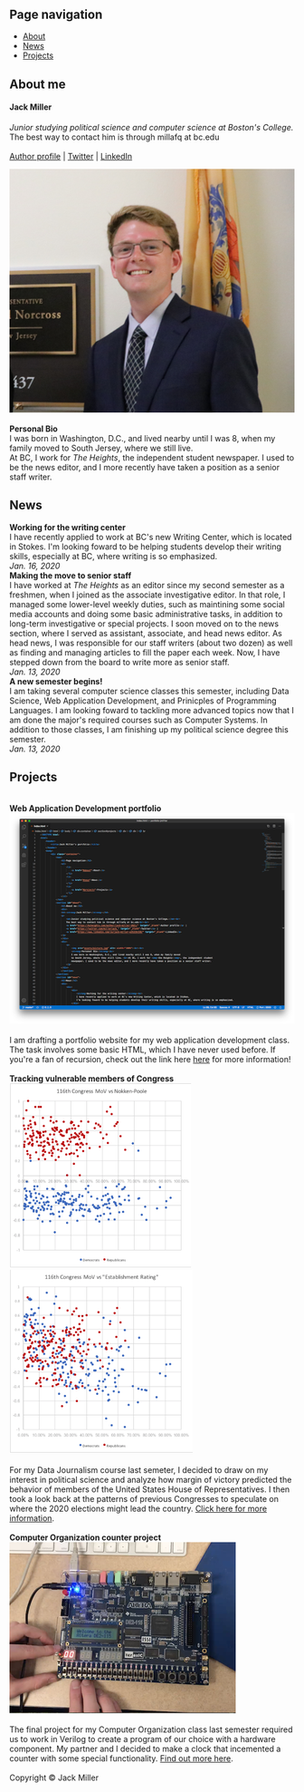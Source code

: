 <!DOCTYPE html>
<html>
    <header>
        <title>Jack Miller's portfolio</title>
    </header>
    <body>
        <div class="container">
            <nav>
                <h2>Page navigation</h2>
                <ul>
                    <li>
                        <a href="#about">About</a>
                    </li>
                    <li>
                        <a href="#news">News</a>
                    </li>
                    <li>
                        <a href="#projects">Projects</a>
                    </li>
                </ul>
            </nav>
            <section id="about">
                <h2>About me</h2>
                <div>
                <h4><strong>Jack Miller</strong></h4>
                <p>
                    <em>Junior studying political science and computer science at Boston's College.</em><br>
                    The best way to contact him is through millafq at bc.edu<br><br>
                    <a href="https://bcheights.com/author/jack-miller-2021/" target="_blank">Author profile</a> | 
                    <a href="https://twitter.com/millerjack_" target="_blank">Twitter</a> | 
                    <a href="https://www.linkedin.com/in/jack-miller-a3522b158/" target="_blank">LinkedIn</a>
                </p>
                </div>
                <div>
                    <p>
                        <img src="assets/picture.jpg" alt= width="100%"><br><br>
                        <strong>Personal Bio</strong><br>
                        I was born in Washington, D.C., and lived nearby until I was 8, when my family moved
                        to South Jersey, where we still live. <br>At BC, I work for <em>The Heights</em>, the independent student
                        newspaper. I used to be the news editor, and I more recently have taken a position as a senior staff writer.
                    </p>
                </div>
                </section>
            </section>
            <section id="news">
                <h2>News</h2>
                <div>
                    <div>
                        <div>
                            <strong>Working for the writing center</strong><br>
                            I have recently applied to work at BC's new Writing Center, which is located in Stokes. 
                            I'm looking foward to be helping students develop their writing skills, especially at BC, where writing is so emphasized.
                        </div>
                        <div>
                            <em>Jan. 16, 2020</em>
                        </div>
                        <div>
                           <strong> Making the move to senior staff</strong><br>
                           I have worked at <em>The Heights</em> as an editor since my second semester as a freshmen, when I joined as the associate investigative editor. 
                           In that role, I managed some lower-level weekly duties, such as maintining some social media accounts and doing some basic administrative tasks, in addition to long-term investigative or special projects. 
                           I soon moved on to the news section, where I served as assistant, associate, and head news editor. As head news, I was responsible for our staff writers (about two dozen) as well as finding and managing articles to fill the paper each week. 
                           Now, I have stepped down from the board to write more as senior staff.
                        </div>
                        <div>
                           <em>Jan. 13, 2020</em>
                        </div>
                        <div>
                            <strong>A new semester begins!</strong><br>
                            I am taking several computer science classes this semester, including Data Science, Web Application Development, and Prinicples of Programming Languages. 
                            I am looking foward to tackling more advanced topics now that I am done the major's required courses such as Computer Systems. 
                            In addition to those classes, I am finishing up my political science degree this semester.
                        </div>
                        <div>
                            <em>Jan. 13, 2020</em>
                        </div>
                    </div>
                </div>
            </section>
            <section id="projects">
                <h2>Projects</h2>
                <div>
                    <div><!--Proj 1 info-->
                        <br><strong>Web Application Development portfolio</strong><br>
                    </div>
                    <div><!--Proj 1 teaser-->
                        <img src="assets/portfolio_ss.png" alt= width="50%"><br><br>
                        I am drafting a portfolio website for my web application development class. The task involves some basic HTML, which I have never used before. If you're a fan of recursion, check out the link here <a href="portfolio_details.html">here</a> for more information!
                    </div>
                    <div><!--Proj 2 info-->
                        <br><strong>Tracking vulnerable members of Congress</strong><br>
                    </div>
                    <div><!--Proj 2 teaser-->
                        <img src="assets/DJ1.png" alt= width="50%">
                        <img src="assets/DJ2.png" alt= width="50%"><br><br>
                        For my Data Journalism course last semeter, I decided to draw on my interest in political science and analyze how margin of victory predicted the behavior of members of the United States House of Representatives.
                        I then took a look back at the patterns of previous Congresses to speculate on where the 2020 elections might lead the country. <a href="dj.html">Click here for more information</a>.
                    </div>
                    <div><!--Proj 3 info-->
                        <br><strong>Computer Organization counter project</strong><br>
                    </div>
                    <div><!--Proj 3 teaser-->
                        <img src="assets/counterPic.png" alt= width=10%"><br><br>
                        The final project for my Computer Organization class last semester required us to work in Verilog to create a program of our choice with a hardware component. 
                        My partner and I decided to make a clock that incemented a counter with some special functionality. <a href="counter.html">Find out more here</a>.
                    </div>
                </div>
            </section>
            <footer>
                <br>
                Copyright © Jack Miller
            </footer>
        </div>
    </body>
</html>

